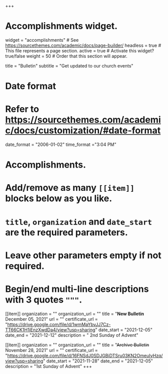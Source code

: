 +++
# Accomplishments widget.
widget = "accomplishments"  # See https://sourcethemes.com/academic/docs/page-builder/
headless = true  # This file represents a page section.
active = true  # Activate this widget? true/false
weight = 50  # Order that this section will appear.

title = "Bulletin"
subtitle = "Get updated to our church events"

# Date format
#   Refer to https://sourcethemes.com/academic/docs/customization/#date-format
date_format = "2006-01-02"
time_format ="3:04 PM"

# Accomplishments.
#   Add/remove as many `[[item]]` blocks below as you like.
#   `title`, `organization` and `date_start` are the required parameters.
#   Leave other parameters empty if not required.
#   Begin/end multi-line descriptions with 3 quotes `"""`.

[[item]]
  organization = ""
  organization_url = ""
  title = "**New Bulletin** December 05, 2021"
  url = ""
  certificate_url = "https://drive.google.com/file/d/1wmMaYbvJJ7Cz-TT66CK1H1iEnzXwdDa4/view?usp=sharing"
  date_start = "2021-12-05"
  date_end = "2021-12-12"
  description = " 2nd Sunday of Advent"

[[item]]
  organization = ""
  organization_url = ""
  title = "~~Archive Bulletin~~ November 28, 2021"
  url = ""
  certificate_url = "https://drive.google.com/file/d/16FNSdJ0SDJGBiDTSru03KN2OmeuIyHzq/view?usp=sharing"
  date_start = "2021-11-28"
  date_end = "2021-12-05"
  description = "1st Sunday of Advent"
+++
